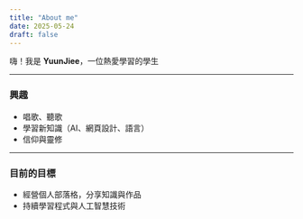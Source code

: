 ```yaml
---
title: "About me"
date: 2025-05-24
draft: false
---
```


嗨！我是 **YuunJiee**，一位熱愛學習的學生

---

### 興趣

- 唱歌、聽歌
- 學習新知識（AI、網頁設計、語言）
- 信仰與靈修

---

### 目前的目標

- 經營個人部落格，分享知識與作品
- 持續學習程式與人工智慧技術

